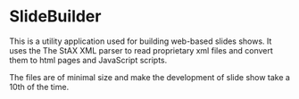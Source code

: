 # SlideBuilder

This is a utility application used for building web-based 
slides shows. It uses the The StAX XML parser to read 
proprietary xml files and convert them to html pages and 
JavaScript scripts. 

The files are of minimal size and make the development of
slide show take a 10th of the time.

